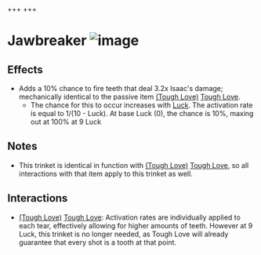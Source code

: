 +++
+++

 # Jawbreaker ![image](/image/Jawbreaker.png) 

Effects
---------


* Adds a 10% chance to fire teeth that deal 3.2x Isaac's damage; mechanically identical to the passive item [(Tough Love)](/wiki/Tough_Love "Tough Love") [Tough Love](/wiki/Tough_Love "Tough Love").
	+ The chance for this to occur increases with [Luck](/wiki/Luck "Luck"). The activation rate is equal to 1/(10 - Luck). At base Luck (0), the chance is 10%, maxing out at 100% at 9 Luck


Notes
-------


* This trinket is identical in function with [(Tough Love)](/wiki/Tough_Love "Tough Love") [Tough Love](/wiki/Tough_Love "Tough Love"), so all interactions with that item apply to this trinket as well.


Interactions
--------------


* [(Tough Love)](/wiki/Tough_Love "Tough Love") [Tough Love](/wiki/Tough_Love "Tough Love"): Activation rates are individually applied to each tear, effectively allowing for higher amounts of teeth. However at 9 Luck, this trinket is no longer needed, as Tough Love will already guarantee that every shot is a tooth at that point.


